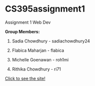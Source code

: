 # CS395assignment1
Assignment 1 Web Dev

**Group Members:**

1. Sadia Chowdhury - sadiachowdhury24

2. Flabica Maharjan - flabica 

3. Michelle Goenawan - roh1mi

4. Rithika Chowdhury - ri71


[Click to see the site!](https://sadiachowdhury24.github.io/CS395assignment1/)
